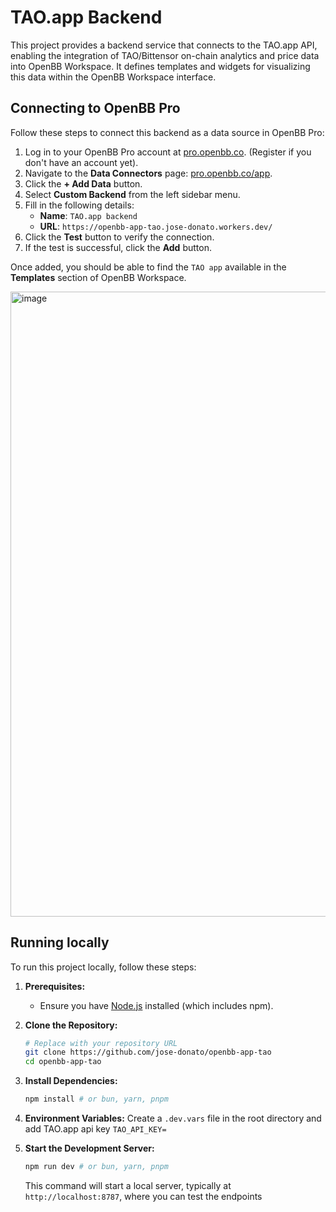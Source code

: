 # TAO.app Backend

This project provides a backend service that connects to the TAO.app API, enabling the integration of TAO/Bittensor on-chain analytics and price data into OpenBB Workspace. It defines templates and widgets for visualizing this data within the OpenBB Workspace interface.

## Connecting to OpenBB Pro

Follow these steps to connect this backend as a data source in OpenBB Pro:

1.  Log in to your OpenBB Pro account at [pro.openbb.co](https://pro.openbb.co). (Register if you don't have an account yet).
2.  Navigate to the **Data Connectors** page: [pro.openbb.co/app](pro.openbb.co/app/data-connectors?modal=data-connectors&dcTab=backend).
3.  Click the **+ Add Data** button. 
4.  Select **Custom Backend** from the left sidebar menu.
5.  Fill in the following details:
    *   **Name**: `TAO.app backend`
    *   **URL**: `https://openbb-app-tao.jose-donato.workers.dev/`
6.  Click the **Test** button to verify the connection.
7.  If the test is successful, click the **Add** button.

Once added, you should be able to find the `TAO app` available in the **Templates** section of OpenBB Workspace.

<img width="1000" alt="image" src="https://github.com/user-attachments/assets/a188694e-b775-4bcb-93ad-9e670615c68c" />

## Running locally

To run this project locally, follow these steps:

1.  **Prerequisites:**
    *   Ensure you have [Node.js](https://nodejs.org/) installed (which includes npm).

2.  **Clone the Repository:**
    ```bash
    # Replace with your repository URL
    git clone https://github.com/jose-donato/openbb-app-tao
    cd openbb-app-tao
    ```
3.  **Install Dependencies:**
    ```bash
    npm install # or bun, yarn, pnpm
    ```
4.  **Environment Variables:** Create a `.dev.vars` file in the root directory and add TAO.app api key `TAO_API_KEY=`
5.  **Start the Development Server:**
    ```bash
    npm run dev # or bun, yarn, pnpm
    ```
    This command will start a local server, typically at `http://localhost:8787`, where you can test the endpoints
